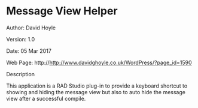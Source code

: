 # Message View Helper

Author: David Hoyle

Version: 1.0

Date: 05 Mar 2017

Web Page: http://http://www.davidghoyle.co.uk/WordPress/?page_id=1590



Description

This application is a RAD Studio plug-in to provide a keyboard shortcut to showing and hiding
the message view but also to auto hide the message view after a successful compile.
